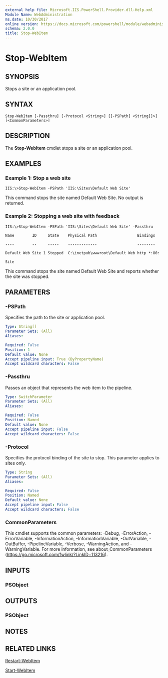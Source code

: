 ```yaml
---
external help file: Microsoft.IIS.PowerShell.Provider.dll-Help.xml
Module Name: WebAdministration
ms.date: 10/30/2017
online version: https://docs.microsoft.com/powershell/module/webadministration/stop-webitem?view=windowsserver2012r2-ps&wt.mc_id=ps-gethelp
schema: 2.0.0
title: Stop-WebItem
---
```


# Stop-WebItem

## SYNOPSIS
Stops a site or an application pool.

## SYNTAX

```
Stop-WebItem [-Passthru] [-Protocol <String>] [[-PSPath] <String[]>] [<CommonParameters>]
```

## DESCRIPTION
The **Stop-WebItem** cmdlet stops a site or an application pool.

## EXAMPLES

### Example 1: Stop a web site
```
IIS:\>Stop-WebItem -PSPath 'IIS:\Sites\Default Web Site'
```

This command stops the site named Default Web Site.
No output is returned.

### Example 2: Stopping a web site with feedback
```
IIS:\>Stop-WebItem -PSPath 'IIS:\Sites\Default Web Site' -Passthru

Name        ID     State    Physical Path                  Bindings

----        --     -----    -------------                  --------

Default Web Site 1 Stopped  C:\inetpub\wwwroot\Default Web http *:80:

Site
```

This command stops the site named Default Web Site and reports whether the site was stopped.

## PARAMETERS

### -PSPath
Specifies the path to the site or application pool.

```yaml
Type: String[]
Parameter Sets: (All)
Aliases: 

Required: False
Position: 1
Default value: None
Accept pipeline input: True (ByPropertyName)
Accept wildcard characters: False
```

### -Passthru
Passes an object that represents the web item to the pipeline.

```yaml
Type: SwitchParameter
Parameter Sets: (All)
Aliases: 

Required: False
Position: Named
Default value: None
Accept pipeline input: False
Accept wildcard characters: False
```

### -Protocol
Specifies the protocol binding of the site to stop.
This parameter applies to sites only.

```yaml
Type: String
Parameter Sets: (All)
Aliases: 

Required: False
Position: Named
Default value: None
Accept pipeline input: False
Accept wildcard characters: False
```

### CommonParameters
This cmdlet supports the common parameters: -Debug, -ErrorAction, -ErrorVariable, -InformationAction, -InformationVariable, -OutVariable, -OutBuffer, -PipelineVariable, -Verbose, -WarningAction, and -WarningVariable. For more information, see about_CommonParameters (https://go.microsoft.com/fwlink/?LinkID=113216).

## INPUTS

### PSObject

## OUTPUTS

### PSObject

## NOTES

## RELATED LINKS

[Restart-WebItem](./Restart-WebItem.md)

[Start-WebItem](./Start-WebItem.md)

